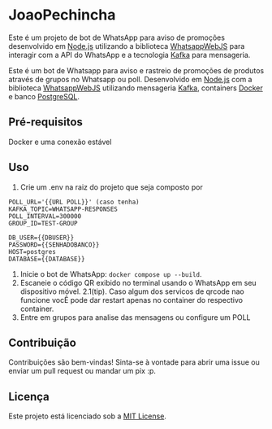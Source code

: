 # JoaoPechincha

Este é um projeto de bot de WhatsApp para aviso de promoções desenvolvido em [Node.js](https://nodejs.org/) utilizando a biblioteca [WhatsappWebJS](https://docs.wwebjs.dev) para interagir com a API do WhatsApp e a tecnologia [Kafka](https://kafka.apache.org/) para mensageria.

Este é um bot de Whatsapp para aviso e rastreio de promoções de produtos através de grupos no Whatsapp ou poll. Desenvolvido em [Node.js](https://nodejs.org/) com a biblioteca [WhatsappWebJS](https://docs.wwebjs.dev) utilizando mensageria [Kafka](https://kafka.apache.org/), containers [Docker](https://docs.docker.com/compose/) e banco [PostgreSQL](https://www.postgresql.org/download/
).
## Pré-requisitos

Docker e uma conexão estável

## Uso

1. Crie um .env na raiz do projeto que seja composto por 
```
POLL_URL='{{URL POLL}}' (caso tenha)
KAFKA_TOPIC=WHATSAPP-RESPONSES
POLL_INTERVAL=300000
GROUP_ID=TEST-GROUP

DB_USER={{DBUSER}}
PASSWORD={{SENHADOBANCO}}
HOST=postgres
DATABASE={{DATABASE}}
```
1. Inicie o bot de WhatsApp: `docker compose up --build`.
2. Escaneie o código QR exibido no terminal usando o WhatsApp em seu dispositivo móvel.
2.1(tip). Caso algum dos servicos de qrcode nao funcione vocÊ pode dar restart apenas no container do respectivo container. 
3. Entre em grupos para analise das mensagens ou configure um POLL

## Contribuição

Contribuições são bem-vindas! Sinta-se à vontade para abrir uma issue ou enviar um pull request ou mandar um pix :p.

## Licença

Este projeto está licenciado sob a [MIT License](https://opensource.org/licenses/MIT).

